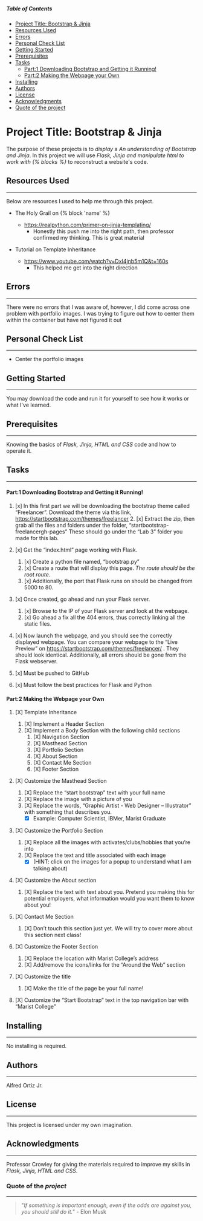 
<!-- Table of contents for people navigate quicker
*Issues exist with the spacing within the ID call '%20' is not working properly and will not link to topics unable to resolve-->
##### Table of Contents
- [Project Title: Bootstrap & Jinja](#project-title-bootstrap--jinja)
- [Resources Used](#Resources-Used)
- [Errors](#Errors)
- [Personal Check List](#Personal-Check-List)
- [Getting Started](#Getting-Started)
- [Prerequisites](#Prerequisites)
- [Tasks](#Tasks)
    * [Part:1 Downloading Bootstrap and Getting it Running!](#part1-downloading-bootstrap-and-getting-it-running)
    * [Part:2 Making the Webpage your Own](#part2-making-the-webpage-your-own)
- [Installing](#Installing)
- [Authors](#Authors)
- [License](#License)
- [Acknowledgments](#Acknowledgments)
- [Quote of the project](#Quote-of-the-project)

<!--The project name for this assignment-->
# Project Title: Bootstrap & Jinja

The purpose of these projects is to *display* a *An understanding of Bootstrap and Jinja*. In this project we will use *Flask, Jinja and manipulate  html to work with {% blocks %}* to reconstruct a website's code.
<!--Resources I used to research and help me conceptually-->
## Resources Used
----
Below are resources I used to help me through this project.

* The Holy Grail on {% block 'name' %}
    * https://realpython.com/primer-on-jinja-templating/
        * Honestly this push me into the right path, then professor confirmed my thinking. This is great material

* Tutorial on Template Inheritance
    * https://www.youtube.com/watch?v=DxI4jnb5m1Q&t=160s
        * This helped me get into the right direction

<!--List of Erros I'm facing-->
## Errors
----

 There were no errors that I was aware of, however, I did come across one problem with portfolio images. I was trying to figure out how to center them within the container but have not figured it out
<!--Things that I want to add to the project-->
## Personal Check List
----

* Center the portfolio images
<!--To explain how to start-->
## Getting Started
---- 

You may download the code and run it for yourself to see how it works or what I've learned.
<!--The knowledge required before moving on-->
## Prerequisites
----

Knowing the basics of *Flask, Jinja, HTML and CSS* code and how to operate it.
<!--List of Tasks-->
## Tasks
---
<!--Tasks for Project:1-->
#### Part:1 Downloading Bootstrap and Getting it Running!

1. [x] In this first part we will be downloading the bootstrap theme called “Freelancer”. Download the theme via this link, https://startbootstrap.com/themes/freelancer
    2. [x] Extract the zip, then grab all the files and folders under the folder, “startbootstrap-freelancergh-pages” These should go under the “Lab 3” folder you made for this lab.
    
2. [x] Get the “index.html” page working with Flask. 
    1. [x] Create a python file named, “bootstrap.py”
    2. [x] Create a route that will display this page. *The route should be the root route.* 
    3. [x] Additionally, the port that Flask runs on should be changed from 5000 to 80. 

3. [x] Once created, go ahead and run your Flask server. 
    1. [x] Browse to the IP of your Flask server and look at the webpage. 
    2. [x] Go ahead a fix all the 404 errors, thus correctly linking all the static files. 
   
4. [x] Now launch the webpage, and you should see the correctly displayed webpage. You can compare your webpage to the “Live Preview” on https://startbootstrap.com/themes/freelancer/ . They should look identical. Additionally, all errors should be gone from the Flask webserver.
5. [x] Must be pushed to GitHub
6. [x] Must follow the best practices for Flask and Python
<!--Tasks for Project:2-->
#### Part:2 Making the Webpage your Own

1. [X] Template Inheritance
    1. [X] Implement a Header Section
    2. [X] Implement a Body Section with the following child sections
        1. [X] Navigation Section
        2. [X] Masthead Section
        3. [X] Portfolio Section
        4. [X] About Section
        5. [X] Contact Me Section
        6. [X] Footer Section

2. [X] Customize the Masthead Section
    1. [X] Replace the “start bootstrap” text with your full name
    2. [X] Replace the image with a picture of you
    3. [X] Replace the words, “Graphic Artist - Web Designer – Illustrator” with something that describes you.
        * [X] Example: Computer Scientist, IBMer, Marist Graduate

3. [X] Customize the Portfolio Section
    1. [X] Replace all the images with activates/clubs/hobbies that you’re into
    2. [X] Replace the text and title associated with each image 
        * [X] (HINT: click on the images for a popup to understand what I am talking about)

4. [X] Customize the About section
    1. [X] Replace the text with text about you. Pretend you making this for potential employers, what information would you want them to know about you!

5. [X] Contact Me Section
    1. [X] Don’t touch this section just yet. We will try to cover more about this section next class!

6. [X] Customize the Footer Section
    1. [X] Replace the location with Marist College’s address
    2. [X] Add/remove the icons/links for the “Around the Web” section

7. [X] Customize the title
    1. [X] Make the title of the page be your full name!

8. [X] Customize the “Start Bootstrap” text in the top navigation bar with “Marist College”

<!--Installing Heading (none required)-->
## Installing
---

No installing is required.
<!--Author Heading-->
## Authors
---

Alfred Ortiz Jr. 
<!--Licensing Heading-->
## License
---

This project is licensed under my own imagination. 
<!--Acknowledgements Heading-->
## Acknowledgments
---

Professor Crowley for giving the materials required to improve my skills in *Flask, Jinja, HTML and CSS*.
<!--Quote od the "project" Heading-->
### Quote of the *project*
---
>"*If something is important enough, even if the odds are against you, you should still do it.*" - Elon Musk